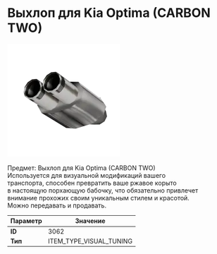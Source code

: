 # Выхлоп для Kia Optima (CARBON TWO)

![Item Image](../img/3062.webp?raw=true)

Предмет: Выхлоп для Kia Optima (CARBON TWO)<br>Используется для визуальной модификаций вашего<br>транспорта, способен превратить ваше ржавое корыто<br>в настоящую порхающую бабочку, что обязательно привлечет<br>внимание прохожих своим уникальным стилем и красотой.<br>Можно передавать и продавать.


| Параметр | Значение |
|----------|----------|
| **ID** | 3062 |
| **Тип** | ITEM_TYPE_VISUAL_TUNING |

